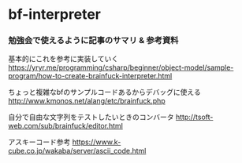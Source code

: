 # bf-interpreter

### 勉強会で使えるように記事のサマリ & 参考資料

基本的にこれを参考に実装していく
https://yryr.me/programming/csharp/beginner/object-model/sample-program/how-to-create-brainfuck-interpreter.html

ちょっと複雑なbfのサンプルコードあるからデバッグに使える
http://www.kmonos.net/alang/etc/brainfuck.php

自分で自由な文字列をテストしたいときのコンバータ
http://tsoft-web.com/sub/brainfuck/editor.html

アスキーコード参考
https://www.k-cube.co.jp/wakaba/server/ascii_code.html
